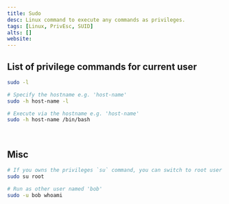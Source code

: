 ```yaml
---
title: Sudo
desc: Linux command to execute any commands as privileges.
tags: [Linux, PrivEsc, SUID]
alts: []
website:
---
```


## List of privilege commands for current user

```sh
sudo -l

# Specify the hostname e.g. 'host-name'
sudo -h host-name -l

# Execute via the hostname e.g. 'host-name'
sudo -h host-name /bin/bash
```

<br />

## Misc

```sh
# If you owns the privileges `su` command, you can switch to root user
sudo su root

# Run as other user named 'bob'
sudo -u bob whoami
```